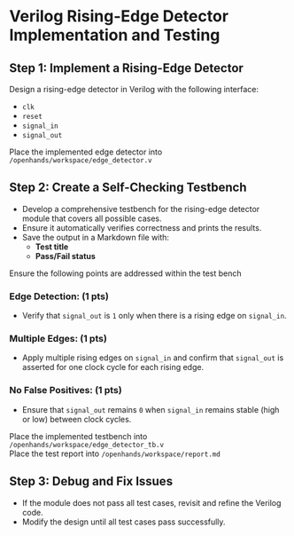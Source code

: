 # Verilog Rising-Edge Detector Implementation and Testing  

## Step 1: Implement a Rising-Edge Detector  
Design a rising-edge detector in Verilog with the following interface:  
- `clk`  
- `reset`  
- `signal_in`  
- `signal_out`  

Place the implemented edge detector into `/openhands/workspace/edge_detector.v`  

## Step 2: Create a Self-Checking Testbench  
- Develop a comprehensive testbench for the rising-edge detector module that covers all possible cases.  
- Ensure it automatically verifies correctness and prints the results.  
- Save the output in a Markdown file with:  
  - **Test title**  
  - **Pass/Fail status**  

Ensure the following points are addressed within the test bench 

### Edge Detection: (1 pts)
   - Verify that `signal_out` is `1` only when there is a rising edge on `signal_in`.

### Multiple Edges: (1 pts)
   - Apply multiple rising edges on `signal_in` and confirm that `signal_out` is asserted for one clock cycle for each rising edge.

### No False Positives: (1 pts)
   - Ensure that `signal_out` remains `0` when `signal_in` remains stable (high or low) between clock cycles.
   
Place the implemented testbench into `/openhands/workspace/edge_detector_tb.v`  
Place the test report into `/openhands/workspace/report.md`  

## Step 3: Debug and Fix Issues  
- If the module does not pass all test cases, revisit and refine the Verilog code.  
- Modify the design until all test cases pass successfully.  
